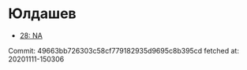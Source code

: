 # Юлдашев
- [28: NA](28.md)

Commit: 49663bb726303c58cf779182935d9695c8b395cd
 fetched at: 20201111-150306
